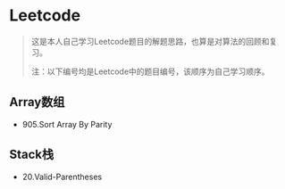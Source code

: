 # Leetcode
> 这是本人自己学习Leetcode题目的解题思路，也算是对算法的回顾和复习。
>
> 注：以下编号均是Leetcode中的题目编号，该顺序为自己学习顺序。



## Array数组

- 905.Sort Array By Parity



## Stack栈

- 20.Valid-Parentheses


